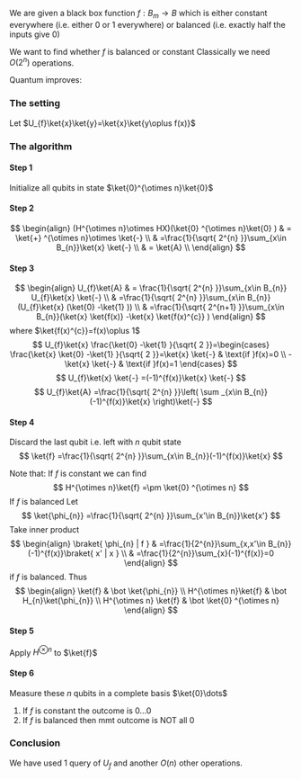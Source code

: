 We are given a black box function $f:B_{m}\to B$ which is either constant everywhere (i.e. either 0 or 1 everywhere)
or balanced (i.e. exactly half the inputs give 0)

We want to find whether $f$ is balanced or constant
Classically we need $O(2^{n})$ operations.

Quantum improves:
### The setting
Let $U_{f}\ket{x}\ket{y}=\ket{x}\ket{y\oplus f(x)}$
### The algorithm
#### Step 1
Initialize all qubits in state $\ket{0}^{\otimes n}\ket{0}$
#### Step 2
$$
\begin{align}
(H^{\otimes n}\otimes HX)(\ket{0} ^{\otimes n}\ket{0} )  & = \ket{+} ^{\otimes n}\otimes \ket{-}  \\
 & =\frac{1}{\sqrt{ 2^{n} }}\sum_{x\in B_{n}}\ket{x} \ket{-} \\
 & = \ket{A}  \\
\end{align}
$$
#### Step 3
$$
\begin{align}
U_{f}\ket{A}  & = \frac{1}{\sqrt{ 2^{n} }}\sum_{x\in B_{n}} U_{f}\ket{x} \ket{-}  \\
 & =\frac{1}{\sqrt{ 2^{n} }}\sum_{x\in B_{n}}(U_{f}\ket{x} (\ket{0} -\ket{1} )) \\
 & =\frac{1}{\sqrt{ 2^{n+1} }}\sum_{x\in B_{n}}(\ket{x} \ket{f(x)} -\ket{x} \ket{f(x)^{c}} )
\end{align}
$$
where $\ket{f(x)^{c}}=f(x)\oplus 1$
$$
U_{f}\ket{x} \frac{\ket{0} -\ket{1} }{\sqrt{ 2 }}=\begin{cases}
\frac{\ket{x} \ket{0} -\ket{1} }{\sqrt{ 2 }}=\ket{x} \ket{-}  & \text{if }f(x)=0 \\
-\ket{x} \ket{-}  & \text{if }f(x)=1
\end{cases}
$$
$$
U_{f}\ket{x} \ket{-} =(-1)^{f(x)}\ket{x} \ket{-} 
$$
$$
U_{f}\ket{A} =\frac{1}{\sqrt{ 2^{n} }}\left( \sum _{x\in B_{n}}(-1)^{f(x)}\ket{x}  \right)\ket{-} 
$$
#### Step 4
Discard the last qubit i.e. left with $n$ qubit state
$$
\ket{f} =\frac{1}{\sqrt{ 2^{n} }}\sum_{x\in B_{n}}(-1)^{f(x)}\ket{x} 
$$

Note that:
If $f$ is constant we can find
$$
H^{\otimes n}\ket{f} =\pm \ket{0} ^{\otimes n}
$$
If $f$ is balanced
Let 
$$
\ket{\phi_{n}} =\frac{1}{\sqrt{ 2^{n} }}\sum_{x'\in B_{n}}\ket{x'} 
$$
Take inner product 
$$
\begin{align}
\braket{ \phi_{n} | f }  & =\frac{1}{2^{n}}\sum_{x,x'\in B_{n}}(-1)^{f(x)}\braket{ x' | x }  \\
 & =\frac{1}{2^{n}}\sum_{x}(-1)^{f(x)}=0
\end{align}
$$
if $f$ is balanced.
Thus 
$$
\begin{align}
\ket{f}  & \bot \ket{\phi_{n}}  \\
H^{\otimes n}\ket{f} & \bot H_{n}\ket{\phi_{n}}  \\
H^{\otimes n} \ket{f} &  \bot \ket{0} ^{\otimes n}
\end{align}
$$
#### Step 5
Apply $H^{\otimes n}$ to $\ket{f}$
#### Step 6
Measure these $n$ qubits in a complete basis $\ket{0}\dots$
1. If $f$ is constant the outcome is $0\dots 0$
2. If $f$ is balanced then mmt outcome is NOT all 0 

### Conclusion
We have used 1 query of $U_{f}$ and another $O(n)$ other operations.